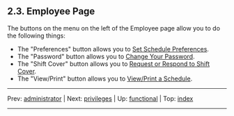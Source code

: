 ## 2.3. Employee Page

The buttons on the menu on the left of the Employee page allow you to do the following things:

- The "Preferences" button allows you to [Set Schedule Preferences](preferences.md).
- The "Password" button allows you to [Change Your Password](password.md).
- The "Shift Cover" button allows you to [Request or Respond to Shift Cover](covering.md).
- The "View/Print" button allows you to [View/Print a Schedule](emp-view-print.md).

* * *
Prev: [administrator](../administrator/administrator.md) | Next: [privileges](../privileges/privileges.md) | Up: [functional](../functional.md) | Top: [index](../../index.md)
* * *
